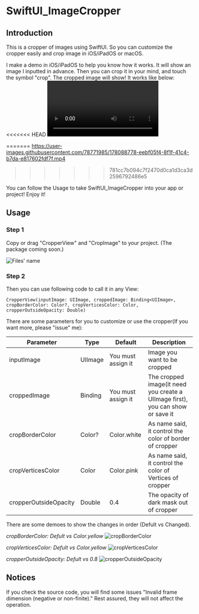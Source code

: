 # SwiftUI_ImageCropper
## Introduction
This is a cropper of images using SwiftUI. So you can customize the cropper easily and crop image in iOS/iPadOS or macOS.

I make a demo in iOS/iPadOS to help you know how it works. 
It will show an image I inputted in advance. Then you can crop it in your mind, and touch the symbol "crop". The cropped image will show!
It works like below:
<<<<<<< HEAD
![Demo record](https://user-images.githubusercontent.com/78771985/178088383-9cbb93b8-5ade-4620-82cb-447623d93f76.mp4)


=======
https://user-images.githubusercontent.com/78771985/178088778-eebf05f4-8f1f-41c4-b7da-e817602fdf7f.mp4
>>>>>>> 781cc7b094c7f2470d0ca1d3ca3d2596792486e5

You can follow the Usage to take SwiftUI_ImageCropper into your app or project! Enjoy it!

## Usage
### Step 1
Copy or drag "CropperView" and "CropImage" to your project. (The package coming soon.)

![Files' name](https://user-images.githubusercontent.com/78771985/178088277-ff7e71a1-dd88-4a14-b387-818b0712f59f.jpeg)

### Step 2
Then you can use following code to call it in any View:
```
CropperView(inputImage: UIImage, croppedImage: Binding<UIImage>, cropBorderColor: Color?, cropVerticesColor: Color, cropperOutsideOpacity: Double)
```

There are some parameters for you to customize or use the cropper(If you want more, please "issue" me):

| Parameter             | Type             | Default            | Description |
| -----------           | -----------      | -----------        | ----------- | 
| inputImage            | UIImage          | You must assign it | Image you want to be cropped |
| croppedImage          | Binding<UIImage> | You must assign it | The cropped image(it need you create a UIImage first), you can show or save it |
| cropBorderColor       | Color?           | Color.white        | As name said, it control the color of border of cropper |
| cropVerticesColor     | Color            | Color.pink         | As name said, it control the color of Vertices of cropper |
| cropperOutsideOpacity | Double           | 0.4                | The opacity of dark mask out of cropper |

There are some demoes to show the changes in order (Defult vs Changed).

*cropBorderColor: Defult vs Color.yellow*
![cropBorderColor](https://user-images.githubusercontent.com/78771985/178088422-c64ef29c-05d9-439f-bc4a-33e1f322a0ab.jpg)

*cropVerticesColor: Defult vs Color.yellow*
![cropVerticesColor](https://user-images.githubusercontent.com/78771985/178088425-4b0f76b0-0b5a-466d-b4c8-a863259e80a6.jpg)

*cropperOutsideOpacity: Defult vs 0.8*
![cropperOutsideOpacity](https://user-images.githubusercontent.com/78771985/178088742-788303ae-bc66-480e-95e2-0ca31c280152.jpg)

  
## Notices

If you check the source code, you will find some issues "Invalid frame dimension (negative or non-finite)."
Rest assured, they will not affect the operation.

